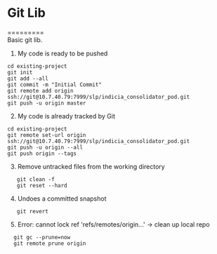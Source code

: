 # Git Lib
=========<br>
Basic git lib.

1. My code is ready to be pushed
```
cd existing-project
git init
git add --all
git commit -m "Initial Commit"
git remote add origin ssh://git@10.7.40.79:7999/slp/indicia_consolidator_pod.git
git push -u origin master
```
2. My code is already tracked by Git
```
cd existing-project
git remote set-url origin ssh://git@10.7.40.79:7999/slp/indicia_consolidator_pod.git
git push -u origin --all
git push origin --tags
```
3. Remove untracked files from the working directory
```
   git clean -f
   git reset --hard
```
4. Undoes a committed snapshot
```
   git revert
```
5. Error: cannot lock ref 'refs/remotes/origin...' -> clean up local repo
```
  git gc --prune=now
  git remote prune origin
```